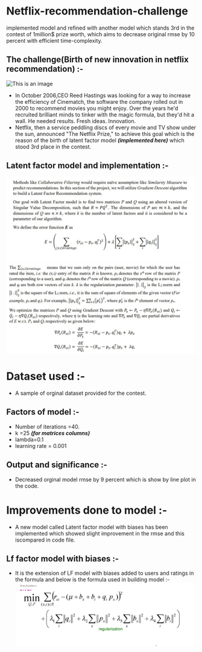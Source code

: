 # Netflix-recommendation-challenge
implemented model and refined with another model which stands 3rd in the contest of 1million$ prize worth, which aims to decrease original rmse by 10 percent with efficient time-complexity.

## The challenge(Birth of new innovation in netflix recommendation) :- 
![This is an image](https://assets3.thrillist.com/v1/image/2677075/1584x746/scale;webp=auto;jpeg_quality=60.jpg)
* In October 2006,CEO Reed Hastings was looking for a way to increase the efficiency of Cinematch, the software the company rolled out in 2000 to recommend movies you might enjoy. Over the years he'd recruited brilliant minds to tinker with the magic formula, but they'd hit a wall. He needed results. Fresh ideas. Innovation.
* Netflix, then a service peddling discs of every movie and TV show under the sun, announced "The Netflix Prize," to achieve this goal which is the reason of the birth of latent factor model ***(implemented here)*** which stood 3rd place in the contest.

## Latent factor model and implementation :- 
 ![This is an image](https://github.com/srinathsai/Netflix-recommendation-challenge/blob/main/1.jpg)
 ![This is an image](https://github.com/srinathsai/Netflix-recommendation-challenge/blob/main/2.jpg)
 
 # Dataset used :- 
 * A sample of orginal dataset provided for the contest.
 
 ## Factors of model :-
  * Number of iterations =40.
  * k =25 ***(for matrices columns)***
  * lambda=0.1 
  * learning rate = 0.001
  
 ## Output and significance :- 
 * Decreased orginal model rmse by 9 percent which is show by line plot in the code.
 
 # Improvements done to model :- 
 * A new model called Latent factor model with biases has been implemented which showed slight improvement in the rmse and this iscompared in code file.

 ## Lf factor model with biases :- 
  * It is the extension of LF model with biases added to users and ratings in the formula and below is the formula used in building model :- 
    ![This is an image](https://github.com/srinathsai/Netflix-recommendation-challenge/blob/main/3.jpg)
 
 
